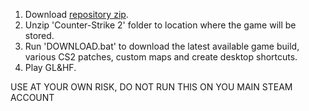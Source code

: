 1. Download [repository zip](https://github.com/lemeshovich/cs2-installer/archive/refs/heads/main.zip).
2. Unzip 'Counter-Strike 2' folder to location where the game will be stored.
3. Run 'DOWNLOAD.bat' to download the latest available game build, various CS2 patches, custom maps and create desktop shortcuts.
4. Play GL&HF.

USE AT YOUR OWN RISK, DO NOT RUN THIS ON YOU MAIN STEAM ACCOUNT
